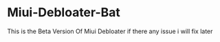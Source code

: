 # Miui-Debloater-Bat
This is the Beta Version Of Miui Debloater if there any issue i will fix later 
